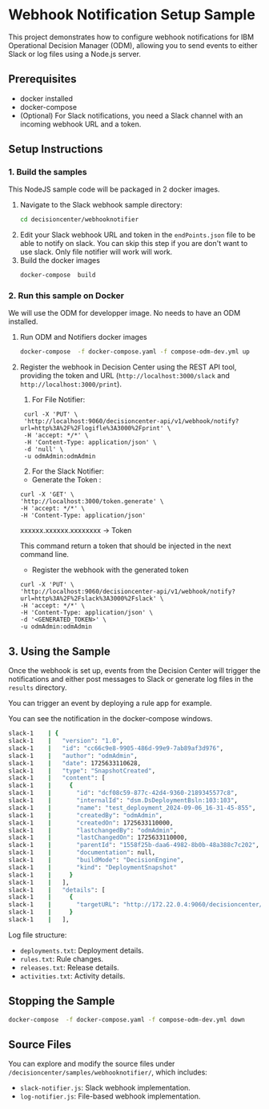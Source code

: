 
# Webhook Notification Setup Sample

This project demonstrates how to configure webhook notifications for IBM Operational Decision Manager (ODM), allowing you to send events to either Slack or log files using a Node.js server.

## Prerequisites

- docker installed
- docker-compose 
- (Optional) For Slack notifications, you need a Slack channel with an incoming webhook URL and a token.

## Setup Instructions

### 1. Build the samples

This NodeJS sample code will be packaged in 2 docker images.

1. Navigate to the Slack webhook sample directory:
    ```bash
    cd decisioncenter/webhooknotifier
    ```
2. Edit your Slack webhook URL and token in the `endPoints.json` file to be able to notify on slack. You can skip this step if you are don't want to use slack. Only file notifier will work will work.
3. Build the docker images
    ```bash
    docker-compose  build
    ```



### 2. Run this sample on Docker
We will use the ODM for developper image. No needs to have an ODM installed.

1.  Run ODM and Notifiers  docker images
    ```bash
    docker-compose  -f docker-compose.yaml -f compose-odm-dev.yml up
    ```

2. Register the webhook in Decision Center using the REST API tool, providing the token and URL (`http://localhost:3000/slack` and `http://localhost:3000/print`).

    1. For File Notifier:
   ```shell
    curl -X 'PUT' \
    'http://localhost:9060/decisioncenter-api/v1/webhook/notify?url=http%3A%2F%2Flogifle%3A3000%2Fprint' \
    -H 'accept: */*' \
    -H 'Content-Type: application/json' \
    -d 'null' \
    -u odmAdmin:odmAdmin
    ```

    2. For the Slack Notifier:
    
    * Generate the Token : 
    ```shell
    curl -X 'GET' \
    'http://localhost:3000/token.generate' \
    -H 'accept: */*' \
    -H 'Content-Type: application/json' 
    ```
     xxxxxx.xxxxxx.xxxxxxxx -> Token
    
     This command return a token that should be injected in the next command line.

    * Register the webhook with the generated token
    ```shell
    curl -X 'PUT' \
    'http://localhost:9060/decisioncenter-api/v1/webhook/notify?url=http%3A%2F%2Fslack%3A3000%2Fslack' \
    -H 'accept: */*' \
    -H 'Content-Type: application/json' \
    -d '<GENERATED_TOKEN>' \
    -u odmAdmin:odmAdmin
    ```
## 3. Using the Sample

Once the webhook is set up, events from the Decision Center will trigger the notifications and either post messages to Slack or generate log files in the `results` directory. 

You can trigger an event by deploying a rule app for example.

You can see the notification in the docker-compose windows.

```bash
slack-1    | {
slack-1    |   "version": "1.0",
slack-1    |   "id": "cc66c9e8-9905-486d-99e9-7ab89af3d976",
slack-1    |   "author": "odmAdmin",
slack-1    |   "date": 1725633110628,
slack-1    |   "type": "SnapshotCreated",
slack-1    |   "content": [
slack-1    |     {
slack-1    |       "id": "dcf08c59-877c-42d4-9360-2189345577c8",
slack-1    |       "internalId": "dsm.DsDeploymentBsln:103:103",
slack-1    |       "name": "test_deployment_2024-09-06_16-31-45-855",
slack-1    |       "createdBy": "odmAdmin",
slack-1    |       "createdOn": 1725633110000,
slack-1    |       "lastchangedBy": "odmAdmin",
slack-1    |       "lastChangedOn": 1725633110000,
slack-1    |       "parentId": "1558f25b-daa6-4982-8b0b-48a388c7c202",
slack-1    |       "documentation": null,
slack-1    |       "buildMode": "DecisionEngine",
slack-1    |       "kind": "DeploymentSnapshot"
slack-1    |     }
slack-1    |   ],
slack-1    |   "details": [
slack-1    |     {
slack-1    |       "targetURL": "http://172.22.0.4:9060/decisioncenter/t/library#overviewsnapshot?id=dsm.DsDeploymentBsln%3A103%3A103&datasource=jdbc%2FilogDataSource&baselineId=dsm.DsDeploymentBsln%3A103%3A103"
slack-1    |     }
slack-1    |   ],
```

Log file structure:
- `deployments.txt`: Deployment details.
- `rules.txt`: Rule changes.
- `releases.txt`: Release details.
- `activities.txt`: Activity details.

## Stopping the Sample

```bash
docker-compose  -f docker-compose.yaml -f compose-odm-dev.yml down
```


## Source Files

You can explore and modify the source files under `/decisioncenter/samples/webhooknotifier/`, which includes:
- `slack-notifier.js`: Slack webhook implementation.
- `log-notifier.js`: File-based webhook implementation.
